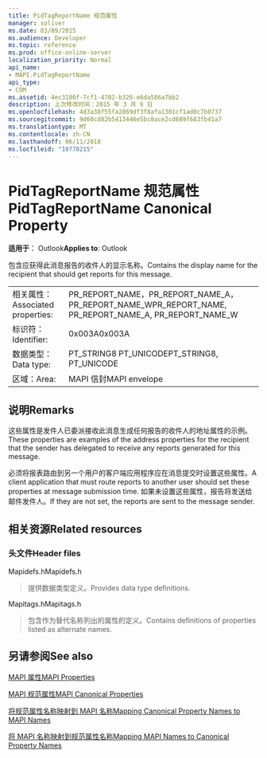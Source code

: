 ```yaml
---
title: PidTagReportName 规范属性
manager: soliver
ms.date: 03/09/2015
ms.audience: Developer
ms.topic: reference
ms.prod: office-online-server
localization_priority: Normal
api_name:
- MAPI.PidTagReportName
api_type:
- COM
ms.assetid: 4ec3100f-7cf1-4702-b326-e6da586a7bb2
description: 上次修改时间：2015 年 3 月 9 日
ms.openlocfilehash: 4d3a38f55fa2869df3f8afa1301cf1ad0c7b0737
ms.sourcegitcommit: 9d60cd82b5413446e5bc8ace2cd689f683fb41a7
ms.translationtype: MT
ms.contentlocale: zh-CN
ms.lasthandoff: 06/11/2018
ms.locfileid: "19778215"
---
```

# <a name="pidtagreportname-canonical-property"></a><span data-ttu-id="9befe-103">PidTagReportName 规范属性</span><span class="sxs-lookup"><span data-stu-id="9befe-103">PidTagReportName Canonical Property</span></span>

  
  
<span data-ttu-id="9befe-104">**适用于**： Outlook</span><span class="sxs-lookup"><span data-stu-id="9befe-104">**Applies to**: Outlook</span></span> 
  
<span data-ttu-id="9befe-105">包含应获得此消息报告的收件人的显示名称。</span><span class="sxs-lookup"><span data-stu-id="9befe-105">Contains the display name for the recipient that should get reports for this message.</span></span>
  
|||
|:-----|:-----|
|<span data-ttu-id="9befe-106">相关属性：</span><span class="sxs-lookup"><span data-stu-id="9befe-106">Associated properties:</span></span>  <br/> |<span data-ttu-id="9befe-107">PR_REPORT_NAME，PR_REPORT_NAME_A，PR_REPORT_NAME_W</span><span class="sxs-lookup"><span data-stu-id="9befe-107">PR_REPORT_NAME, PR_REPORT_NAME_A, PR_REPORT_NAME_W</span></span>  <br/> |
|<span data-ttu-id="9befe-108">标识符：</span><span class="sxs-lookup"><span data-stu-id="9befe-108">Identifier:</span></span>  <br/> |<span data-ttu-id="9befe-109">0x003A</span><span class="sxs-lookup"><span data-stu-id="9befe-109">0x003A</span></span>  <br/> |
|<span data-ttu-id="9befe-110">数据类型：</span><span class="sxs-lookup"><span data-stu-id="9befe-110">Data type:</span></span>  <br/> |<span data-ttu-id="9befe-111">PT_STRING8 PT_UNICODE</span><span class="sxs-lookup"><span data-stu-id="9befe-111">PT_STRING8, PT_UNICODE</span></span>  <br/> |
|<span data-ttu-id="9befe-112">区域：</span><span class="sxs-lookup"><span data-stu-id="9befe-112">Area:</span></span>  <br/> |<span data-ttu-id="9befe-113">MAPI 信封</span><span class="sxs-lookup"><span data-stu-id="9befe-113">MAPI envelope</span></span>  <br/> |
   
## <a name="remarks"></a><span data-ttu-id="9befe-114">说明</span><span class="sxs-lookup"><span data-stu-id="9befe-114">Remarks</span></span>

<span data-ttu-id="9befe-115">这些属性是发件人已委派接收此消息生成任何报告的收件人的地址属性的示例。</span><span class="sxs-lookup"><span data-stu-id="9befe-115">These properties are examples of the address properties for the recipient that the sender has delegated to receive any reports generated for this message.</span></span>
  
<span data-ttu-id="9befe-116">必须将报表路由到另一个用户的客户端应用程序应在消息提交时设置这些属性。</span><span class="sxs-lookup"><span data-stu-id="9befe-116">A client application that must route reports to another user should set these properties at message submission time.</span></span> <span data-ttu-id="9befe-117">如果未设置这些属性，报告将发送给邮件发件人。</span><span class="sxs-lookup"><span data-stu-id="9befe-117">If they are not set, the reports are sent to the message sender.</span></span>
  
## <a name="related-resources"></a><span data-ttu-id="9befe-118">相关资源</span><span class="sxs-lookup"><span data-stu-id="9befe-118">Related resources</span></span>

### <a name="header-files"></a><span data-ttu-id="9befe-119">头文件</span><span class="sxs-lookup"><span data-stu-id="9befe-119">Header files</span></span>

<span data-ttu-id="9befe-120">Mapidefs.h</span><span class="sxs-lookup"><span data-stu-id="9befe-120">Mapidefs.h</span></span>
  
> <span data-ttu-id="9befe-121">提供数据类型定义。</span><span class="sxs-lookup"><span data-stu-id="9befe-121">Provides data type definitions.</span></span>
    
<span data-ttu-id="9befe-122">Mapitags.h</span><span class="sxs-lookup"><span data-stu-id="9befe-122">Mapitags.h</span></span>
  
> <span data-ttu-id="9befe-123">包含作为替代名称列出的属性的定义。</span><span class="sxs-lookup"><span data-stu-id="9befe-123">Contains definitions of properties listed as alternate names.</span></span>
    
## <a name="see-also"></a><span data-ttu-id="9befe-124">另请参阅</span><span class="sxs-lookup"><span data-stu-id="9befe-124">See also</span></span>



[<span data-ttu-id="9befe-125">MAPI 属性</span><span class="sxs-lookup"><span data-stu-id="9befe-125">MAPI Properties</span></span>](mapi-properties.md)
  
[<span data-ttu-id="9befe-126">MAPI 规范属性</span><span class="sxs-lookup"><span data-stu-id="9befe-126">MAPI Canonical Properties</span></span>](mapi-canonical-properties.md)
  
[<span data-ttu-id="9befe-127">将规范属性名称映射到 MAPI 名称</span><span class="sxs-lookup"><span data-stu-id="9befe-127">Mapping Canonical Property Names to MAPI Names</span></span>](mapping-canonical-property-names-to-mapi-names.md)
  
[<span data-ttu-id="9befe-128">将 MAPI 名称映射到规范属性名称</span><span class="sxs-lookup"><span data-stu-id="9befe-128">Mapping MAPI Names to Canonical Property Names</span></span>](mapping-mapi-names-to-canonical-property-names.md)

